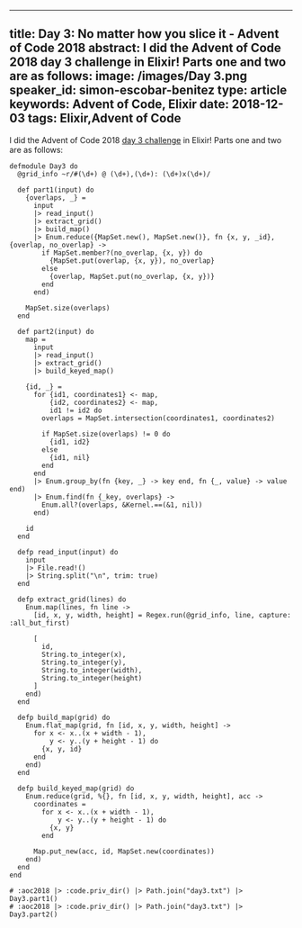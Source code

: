 
---
title: Day 3: No matter how you slice it - Advent of Code 2018
abstract: I did the Advent of Code 2018 day 3 challenge in Elixir! Parts one and two are as follows:
image: /images/Day 3.png
speaker_id: simon-escobar-benitez
type: article
keywords: Advent of Code, Elixir
date: 2018-12-03
tags: Elixir,Advent of Code
---
I did&nbsp;the Advent of Code 2018&nbsp;<a href="https://adventofcode.com/2018/day/3">day 3 challenge</a>&nbsp;in Elixir! Parts one and two are as follows:

<pre>
<code class="language-elixir">defmodule Day3 do
  @grid_info ~r/#(\d+) @ (\d+),(\d+): (\d+)x(\d+)/

  def part1(input) do
    {overlaps, _} =
      input
      |&gt; read_input()
      |&gt; extract_grid()
      |&gt; build_map()
      |&gt; Enum.reduce({MapSet.new(), MapSet.new()}, fn {x, y, _id}, {overlap, no_overlap} -&gt;
        if MapSet.member?(no_overlap, {x, y}) do
          {MapSet.put(overlap, {x, y}), no_overlap}
        else
          {overlap, MapSet.put(no_overlap, {x, y})}
        end
      end)

    MapSet.size(overlaps)
  end

  def part2(input) do
    map =
      input
      |&gt; read_input()
      |&gt; extract_grid()
      |&gt; build_keyed_map()

    {id, _} =
      for {id1, coordinates1} &lt;- map,
          {id2, coordinates2} &lt;- map,
          id1 != id2 do
        overlaps = MapSet.intersection(coordinates1, coordinates2)

        if MapSet.size(overlaps) != 0 do
          {id1, id2}
        else
          {id1, nil}
        end
      end
      |&gt; Enum.group_by(fn {key, _} -&gt; key end, fn {_, value} -&gt; value end)
      |&gt; Enum.find(fn {_key, overlaps} -&gt;
        Enum.all?(overlaps, &amp;Kernel.==(&amp;1, nil))
      end)

    id
  end

  defp read_input(input) do
    input
    |&gt; File.read!()
    |&gt; String.split("\n", trim: true)
  end

  defp extract_grid(lines) do
    Enum.map(lines, fn line -&gt;
      [id, x, y, width, height] = Regex.run(@grid_info, line, capture: :all_but_first)

      [
        id,
        String.to_integer(x),
        String.to_integer(y),
        String.to_integer(width),
        String.to_integer(height)
      ]
    end)
  end

  defp build_map(grid) do
    Enum.flat_map(grid, fn [id, x, y, width, height] -&gt;
      for x &lt;- x..(x + width - 1),
          y &lt;- y..(y + height - 1) do
        {x, y, id}
      end
    end)
  end

  defp build_keyed_map(grid) do
    Enum.reduce(grid, %{}, fn [id, x, y, width, height], acc -&gt;
      coordinates =
        for x &lt;- x..(x + width - 1),
            y &lt;- y..(y + height - 1) do
          {x, y}
        end

      Map.put_new(acc, id, MapSet.new(coordinates))
    end)
  end
end

# :aoc2018 |&gt; :code.priv_dir() |&gt; Path.join("day3.txt") |&gt; Day3.part1()
# :aoc2018 |&gt; :code.priv_dir() |&gt; Path.join("day3.txt") |&gt; Day3.part2()
 </code></pre>

&nbsp;
